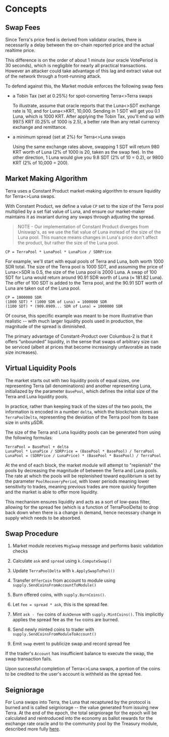 <!--
order: 1
-->

# Concepts

## Swap Fees
Since Terra's price feed is derived from validator oracles, there is necessarily a delay between the on-chain reported price and the actual realtime price.

This difference is on the order of about 1 minute (our oracle VotePeriod is 30 seconds), which is negligible for nearly all practical transactions. However an attacker could take advantage of this lag and extract value out of the network through a front-running attack.

To defend against this, the Market module enforces the following swap fees

* a Tobin Tax (set at 0.25%) for spot-converting Terra<>Terra swaps

    To illustrate, assume that oracle reports that the Luna<>SDT exchange rate is 10, and for Luna<>KRT, 10,000. Sending in 1 SDT will get you 0.1 Luna, which is 1000 KRT. After applying the Tobin Tax, you'll end up with 997.5 KRT (0.25% of 1000 is 2.5), a better rate than any retail currency exchange and remittance.

* a minimum spread (set at 2%) for Terra<>Luna swaps

    Using the same exchange rates above, swapping 1 SDT will return 980 KRT worth of Luna (2% of 1000 is 20, taken as the swap fee). In the other direction, 1 Luna would give you 9.8 SDT (2% of 10 = 0.2), or 9800 KRT (2% of 10,000 = 200).

## Market Making Algorithm
Terra uses a Constant Product market-making algorithm to ensure liquidity for Terra<>Luna swaps.

With Constant Product, we define a value `CP` set to the size of the Terra pool multiplied by a set fiat value of Luna, and ensure our market-maker maintains it as invariant during any swaps through adjusting the spread.

> NOTE - Our implementation of Constant Product diverges from Uniswap's, as we use the fiat value of Luna instead of the size of the Luna pool. This nuance means changes in Luna's price don't affect the product, but rather the size of the Luna pool.

```
CP = TerraPool * LunaPool * LunaPice / SDRPrice
```

For example, we'll start with equal pools of Terra and Luna, both worth 1000 SDR total. The size of the Terra pool is 1000 SDT, and assuming the price of Luna<>SDR is 0.5, the size of the Luna pool is 2000 Luna. A swap of 100 SDT for Luna would return around 90.91 SDR worth of Luna (≈ 181.82 Luna). The offer of 100 SDT is added to the Terra pool, and the 90.91 SDT worth of Luna are taken out of the Luna pool.

```
CP = 1000000 SDR
(1000 SDT) * (1000 SDR of Luna) = 1000000 SDR
(1100 SDT) * (909.0909... SDR of Luna) = 1000000 SDR
```

Of course, this specific example was meant to be more illustrative than realistic -- with much larger liquidity pools used in production, the magnitude of the spread is diminished.

The primary advantage of Constant-Product over Columbus-2 is that it offers “unbounded” liquidity, in the sense that swaps of arbitrary size can be serviced (albeit at prices that become increasingly unfavorable as trade size increases).

## Virtual Liquidity Pools

The market starts out with two liquidity pools of equal sizes, one representing Terra (all denominations) and another representing Luna, initialiazed by the parameter `BasePool`, which defines the initial size of the Terra and Luna liquidity pools.

In practice, rather than keeping track of the sizes of the two pools, the information is encoded in a number `delta`, which the blockchain stores as `TerraPoolDelta`, representing the deviation of the Terra pool from its base size in units µSDR.

The size of the Terra and Luna liquidity pools can be generated from  using the following formulas:

```
TerraPool = BasePool + delta
LunaPool * LunaPice / SDRPrice = (BasePool * BasePool) / TerraPool
LunaPool = (SDRPrice / LunaPrice) * (BasePool * BasePool) / TerraPool
```

At the end of each block, the market module will attempt to "replenish" the pools by decreasing the magnitude of  between the Terra and Luna pools. The rate at which the pools will be replenished toward equilibrium is set by the parameter `PoolRecoveryPeriod`, with lower periods meaning lower sensitivity to trades, meaning previous trades are more quickly forgotten and the market is able to offer more liquidity.

This mechanism ensures liquidity and acts as a sort of low-pass filter, allowing for the spread fee (which is a function of TerraPoolDelta) to drop back down when there is a change in demand, hence necessary change in supply which needs to be absorbed.

## Swap Procedure

1. Market module receives `MsgSwap` message and performs basic validation checks

2. Calculate `ask` and `spread`  using `k.ComputeSwap()`

3. Update `TerraPoolDelta` with `k.ApplySwapToPool()`

4. Transfer `OfferCoin` from account to module using `supply.SendCoinsFromAccountToModule()`

5. Burn offered coins, with `supply.BurnCoins()`.

6. Let `fee = spread * ask`, this is the spread fee.

7. Mint `ask - fee` coins of `AskDenom` with `supply.MintCoins()`. This implicitly applies the spread fee as the `fee` coins are burned.

8. Send newly minted coins to trader with `supply.SendCoinsFromModuleToAccount()`

9. Emit `swap` event to publicize swap and record spread fee

If the trader's `Account` has insufficient balance to execute the swap, the swap transaction fails.

Upon successful completion of Terra<>Luna swaps, a portion of the coins to be credited to the user's account is withheld as the spread fee.

## Seigniorage
For Luna swaps into Terra, the Luna that recaptured by the protocol is burned and is called seigniorage -- the value generated from issuing new Terra. At the end of the epoch, the total seigniorage for the epoch will be calculated and reintroduced into the economy as ballot rewards for the exchange rate oracle and to the community pool by the Treasury module, described more fully [here](../../treasury/spec/README.md).
